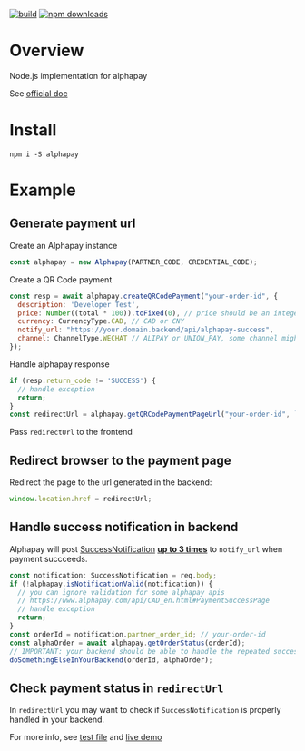 [![build](https://github.com/bravemaster619/alphapay/workflows/build/badge.svg)](https://github.com/bravemaster619/alphapay/actions)
[![npm downloads](https://img.shields.io/npm/dt/alphapay?label=npm%20downloads&style=plastic)](https://www.npmjs.com/package/alphapay)

# Overview

Node.js implementation for alphapay

See [official doc](https://www.alphapay.com/api/CAD_en.html)

# Install

```console
npm i -S alphapay
```

# Example 

## Generate payment url

Create an Alphapay instance

```javascript
const alphapay = new Alphapay(PARTNER_CODE, CREDENTIAL_CODE);
```

Create a QR Code payment

```javascript
const resp = await alphapay.createQRCodePayment("your-order-id", {
  description: 'Developer Test',
  price: Number((total * 100)).toFixed(0), // price should be an integer of the base unit of the currency 
  currency: CurrencyType.CAD, // CAD or CNY
  notify_url: "https://your.domain.backend/api/alphapay-success",
  channel: ChannelType.WECHAT // ALIPAY or UNION_PAY, some channel might not be available for different payment gateways
});
```

Handle alphapay response

```javascript
if (resp.return_code != 'SUCCESS') {
  // handle exception
  return;
}
const redirectUrl = alphapay.getQRCodePaymentPageUrl("your-order-id", `https://your.domain.frontend/payment-success?orderId=your-order-id`);
```

Pass `redirectUrl` to the frontend

## Redirect browser to the payment page

Redirect the page to the url generated in the backend:

```javascript
window.location.href = redirectUrl;
```

## Handle success notification in backend

Alphapay will post [SuccessNotification](https://github.com/bravemaster619/alphapay/blob/master/src/types/success-notification.ts) [**up to 3 times**](https://www.alphapay.com/api/CAD_en.html#PaymentSuccessPage)  to `notify_url` when payment succceeds.

```javascript
const notification: SuccessNotification = req.body;
if (!alphapay.isNotificationValid(notification)) {
  // you can ignore validation for some alphapay apis
  // https://www.alphapay.com/api/CAD_en.html#PaymentSuccessPage
  // handle exception
  return;
}
const orderId = notification.partner_order_id; // your-order-id
const alphaOrder = await alphapay.getOrderStatus(orderId);
// IMPORTANT: your backend should be able to handle the repeated success notifications
doSomethingElseInYourBackend(orderId, alphaOrder);
```

## Check payment status in `redirectUrl`

In `redirectUrl` you may want to check if `SuccessNotification` is properly handled in your backend.

For more info, see [test file](https://github.com/bravemaster619/alphapay/blob/master/src/test/alphapay.spec.ts) and [live demo](https://demo.alphapay.ca/)
